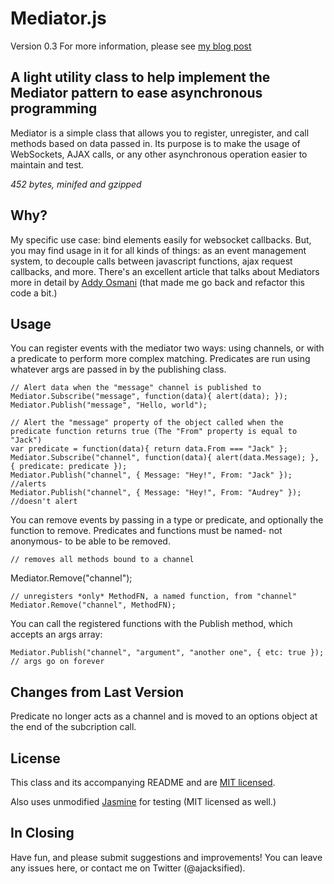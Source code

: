 Mediator.js
===========
Version 0.3
For more information, please see [my blog post](http://www.thejacklawson.com/index.php/2011/06/mediators-for-modularized-asynchronous-programming-in-javascript/)

A light utility class to help implement the Mediator pattern to ease asynchronous programming
---------------------------------------------

Mediator is a simple class that allows you to register, unregister, and call 
methods based on data passed in.  Its purpose is to make the usage of WebSockets, 
AJAX calls, or any other asynchronous operation easier to maintain and test.

*452 bytes, minifed and gzipped*

Why?
---
My specific use case: bind elements easily for websocket callbacks. But, you
may find usage in it for all kinds of things: as an event management system,
to decouple calls between javascript functions, ajax request callbacks, and
more. There's an excellent article that talks about Mediators more in detail
by [Addy Osmani](http://addyosmani.com/largescalejavascript/#mediatorpattern)
(that made me go back and refactor this code a bit.)

Usage
-----

You can register events with the mediator two ways: using channels, or with a 
predicate to perform more complex matching. Predicates are run using whatever
args are passed in by the publishing class.

    // Alert data when the "message" channel is published to
    Mediator.Subscribe("message", function(data){ alert(data); });
    Mediator.Publish("message", "Hello, world");
    
    // Alert the "message" property of the object called when the predicate function returns true (The "From" property is equal to "Jack")
    var predicate = function(data){ return data.From === "Jack" };
    Mediator.Subscribe("channel", function(data){ alert(data.Message); }, { predicate: predicate });
    Mediator.Publish("channel", { Message: "Hey!", From: "Jack" }); //alerts
    Mediator.Publish("channel", { Message: "Hey!", From: "Audrey" }); //doesn't alert

You can remove events by passing in a type or predicate, and optionally the 
function to remove. Predicates and functions must be named- not anonymous- 
to be able to be removed.

    // removes all methods bound to a channel 
   Mediator.Remove("channel");
    
    // unregisters *only* MethodFN, a named function, from "channel" 
    Mediator.Remove("channel", MethodFN);
    
You can call the registered functions with the Publish method, which accepts 
an args array:

    Mediator.Publish("channel", "argument", "another one", { etc: true }); // args go on forever


Changes from Last Version
-------------------------
Predicate no longer acts as a channel and is moved to an options object
at the end of the subcription call.

License
-------
This class and its accompanying README and are 
[MIT licensed](http://www.opensource.org/licenses/mit-license.php). 


Also uses unmodified [Jasmine](http://pivotal.github.com/jasmine/) 
for testing (MIT licensed as well.)

In Closing
----------
Have fun, and please submit suggestions and improvements! You can leave any 
issues here, or contact me on Twitter (@ajacksified).

